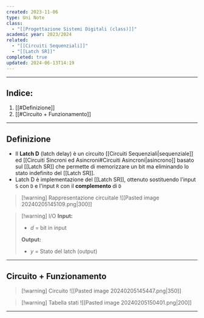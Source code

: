 ```yaml
---
created: 2023-11-06
type: Uni Note
class:
  - "[[Progettazione Sistemi Digitali (class)]]"
academic year: 2023/2024
related:
  - "[[Circuiti Sequenziali]]"
  - "[[Latch SR]]"
completed: true
updated: 2024-06-13T14:19
---
```

---
## Indice:
1. [[#Definizione]]
2. [[#Circuito + Funzionamento]]

---
## Definizione
- Il **Latch D** (latch delay) è un circuito [[Circuiti Sequenziali|sequenziale]] ed [[Circuiti Sincroni ed Asincroni#Circuiti Asincroni|asincrono]] basato sul [[Latch SR]] che permette di memorizzare un bit ma eliminando lo stato indefinito del [[Latch SR]].
- Latch D è implementazione del [[Latch SR]], ottenuto sostituendo l'input `S` con `D`  e l'input `R` con il **complemento** di `D`

>[!warning] Rappresentazione circuitale
>![[Pasted image 20240205145109.png|300]]

>[!warning] I/O
>**Input:**
>- *d* = bit in input
>
>**Output:**
>- *y* = Stato del latch (output)

---
## Circuito + Funzionamento

>[!warning] Circuito
>![[Pasted image 20240205145447.png|350]]

>[!warning] Tabella stati
>![[Pasted image 20240205150401.png|200]]

---